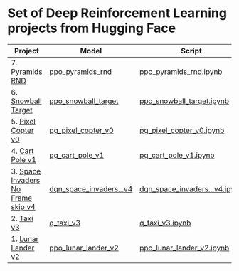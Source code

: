 # Set of Deep Reinforcement Learning projects from Hugging Face

| Project | Model | Script | Result |
| --- | --- | --- | --- |
| 7. [Pyramids RND](https://github.com/Unity-Technologies/ml-agents/blob/main/docs/Learning-Environment-Examples.md#pyramids) | [ppo_pyramids_rnd](https://huggingface.co/jaymanvirk/ppo_pyramids_rnd) | [ppo_pyramids_rnd.ipynb](ppo_pyramids_rnd.ipynb) | 1.55 |
| 6. [Snowball Target](https://huggingface.co/learn/deep-rl-course/unit5/snowball-target) | [ppo_snowball_target](https://huggingface.co/jaymanvirk/ppo_snowball_target) | [ppo_snowball_target.ipynb](ppo_snowball_target.ipynb) | 25.32 |
| 5. [Pixel Copter v0](https://pygame-learning-environment.readthedocs.io/en/latest/user/games/pixelcopter.html) | [pg_pixel_copter_v0](https://huggingface.co/jaymanvirk/pg_pixel_copter_v0) | [pg_pixel_copter_v0.ipynb](pg_pixel_copter_v0.ipynb) | 18.7 |
| 4. [Cart Pole v1](https://www.gymlibrary.dev/environments/classic_control/cart_pole/) | [pg_cart_pole_v1](https://huggingface.co/jaymanvirk/pg_cart_pole_v1) | [pg_cart_pole_v1.ipynb](pg_cart_pole_v1.ipynb) | 1000 |
| 3. [Space Invaders No Frame skip v4](https://gymnasium.farama.org/environments/atari/space_invaders/) | [dqn_space_invaders...v4](https://huggingface.co/jaymanvirk/dqn_space_invaders_no_frame_skip_v4) | [dqn_space_invaders...v4.ipynb](dqn_space_invaders_no_frame_skip_v4.ipynb) | 467.6 |
| 2. [Taxi v3](https://gymnasium.farama.org/environments/toy_text/taxi/) | [q_taxi_v3](https://huggingface.co/jaymanvirk/q_taxi_v3) | [q_taxi_v3.ipynb](q_taxi_v3.ipynb) | 4.79 |
| 1. [Lunar Lander v2](https://gymnasium.farama.org/environments/box2d/lunar_lander/) | [ppo_lunar_lander_v2](https://huggingface.co/jaymanvirk/ppo_lunar_lander_v2) | [ppo_lunar_lander_v2.ipynb](ppo_lunar_lander_v2.ipynb) | 243 |
